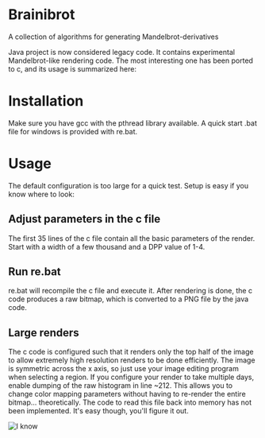 # Brainibrot
A collection of algorithms for generating Mandelbrot-derivatives

Java project is now considered legacy code. It contains experimental Mandelbrot-like rendering code.
The most interesting one has been ported to c, and its usage is summarized here:


# Installation
Make sure you have gcc with the pthread library available.
A quick start .bat file for windows is provided with re.bat.

# Usage
The default configuration is too large for a quick test. Setup is easy if you know where to look:
## Adjust parameters in the c file
The first 35 lines of the c file contain all the basic parameters of the render. Start with a width of a few thousand and a DPP value of 1-4.
## Run re.bat
re.bat will recompile the c file and execute it. After rendering is done, the c code produces a raw bitmap, which is converted to a PNG file by the java code.
## Large renders
The c code is configured such that it renders only the top half of the image to allow extremely high resolution renders to be done efficiently.
The image is symmetric across the x axis, so just use your image editing program when selecting a region.
If you configure your render to take multiple days, enable dumping of the raw histogram in line ~212. 
This allows you to change color mapping parameters without having to re-render the entire bitmap... theoretically.
The code to read this file back into memory has not been implemented.
It's easy though, you'll figure it out.

![I know](https://imgs.xkcd.com/comics/will_it_work.png)
